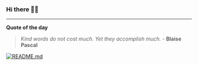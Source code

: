 ### Hi there 👋🏻


---

**Quote of the day**

> *Kind words do not cost much. Yet they accomplish much.* - **Blaise Pascal** 

[![README.md](https://github.com/marcolovazzano/marcolovazzano/actions/workflows/readme.yml/badge.svg?branch=main)](https://github.com/marcolovazzano/marcolovazzano/actions/workflows/readme.yml)
